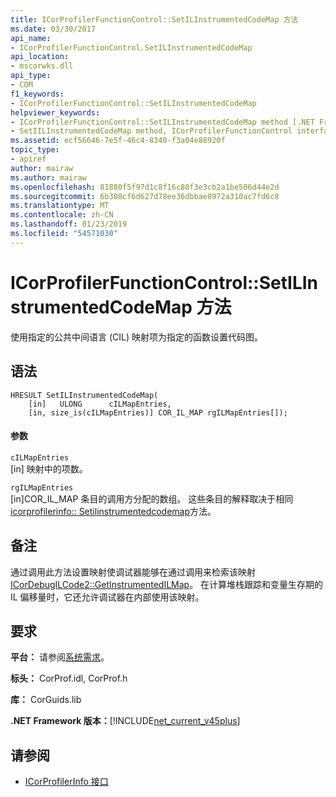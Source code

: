 ```yaml
---
title: ICorProfilerFunctionControl::SetILInstrumentedCodeMap 方法
ms.date: 03/30/2017
api_name:
- ICorProfilerFunctionControl.SetILInstrumentedCodeMap
api_location:
- mscorwks.dll
api_type:
- COM
f1_keywords:
- ICorProfilerFunctionControl::SetILInstrumentedCodeMap
helpviewer_keywords:
- ICorProfilerFunctionControl::SetILInstrumentedCodeMap method [.NET Framework profiling]
- SetIILInstrumentedCodeMap method, ICorProfilerFunctionControl interface [.NET Framework profiling]
ms.assetid: ecf56646-7e5f-46c4-8340-f3a04e88920f
topic_type:
- apiref
author: mairaw
ms.author: mairaw
ms.openlocfilehash: 81880f5f97d1c8f16c80f3e3cb2a1be506d44e2d
ms.sourcegitcommit: 6b308cf6d627d78ee36dbbae8972a310ac7fd6c8
ms.translationtype: MT
ms.contentlocale: zh-CN
ms.lasthandoff: 01/23/2019
ms.locfileid: "54571030"
---
```

# <a name="icorprofilerfunctioncontrolsetilinstrumentedcodemap-method"></a>ICorProfilerFunctionControl::SetILInstrumentedCodeMap 方法
使用指定的公共中间语言 (CIL) 映射项为指定的函数设置代码图。  
  
## <a name="syntax"></a>语法  
  
```  
HRESULT SetILInstrumentedCodeMap(  
    [in]   ULONG      cILMapEntries,  
    [in, size_is(cILMapEntries)] COR_IL_MAP rgILMapEntries[]);  
```  
  
#### <a name="parameters"></a>参数  
 `cILMapEntries`  
 [in] 映射中的项数。  
  
 `rgILMapEntries`  
 [in]COR_IL_MAP 条目的调用方分配的数组。 这些条目的解释取决于相同[icorprofilerinfo:: Setilinstrumentedcodemap](../../../../docs/framework/unmanaged-api/profiling/icorprofilerinfo-setilinstrumentedcodemap-method.md)方法。  
  
## <a name="remarks"></a>备注  
 通过调用此方法设置映射使调试器能够在通过调用来检索该映射[ICorDebugILCode2::GetInstrumentedILMap](../../../../docs/framework/unmanaged-api/debugging/icordebugilcode2-getinstrumentedilmap-method.md)。 在计算堆栈跟踪和变量生存期的 IL 偏移量时，它还允许调试器在内部使用该映射。  
  
## <a name="requirements"></a>要求  
 **平台：** 请参阅[系统需求](../../../../docs/framework/get-started/system-requirements.md)。  
  
 **标头：** CorProf.idl, CorProf.h  
  
 **库：** CorGuids.lib  
  
 **.NET Framework 版本：**[!INCLUDE[net_current_v45plus](../../../../includes/net-current-v45plus-md.md)]  
  
## <a name="see-also"></a>请参阅
- [ICorProfilerInfo 接口](../../../../docs/framework/unmanaged-api/profiling/icorprofilerinfo-interface.md)
